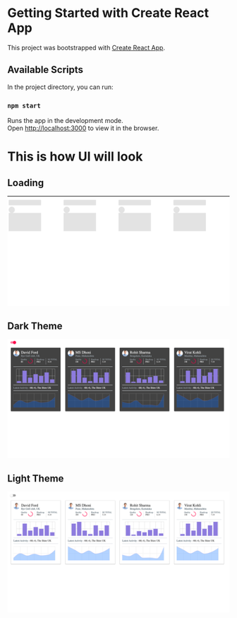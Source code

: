 # Getting Started with Create React App

This project was bootstrapped with [Create React App](https://github.com/facebook/create-react-app).

## Available Scripts

In the project directory, you can run:

### `npm start`

Runs the app in the development mode.\
Open [http://localhost:3000](http://localhost:3000) to view it in the browser.

# This is how UI will look

## Loading

<img src="/src/images/loading.png" alt="loading"/>

## Dark Theme

<img src="/src/images/darktheme.png" alt="dark theme"/>

## Light Theme

<img src="/src/images/lighttheme.png" alt="light theme"/>
